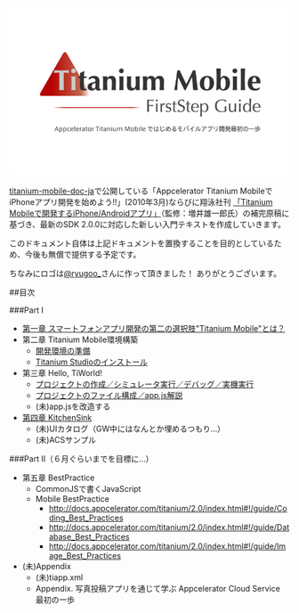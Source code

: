 <img src="https://github.com/donayama/TiNote/raw/master/FirstStepGuide/cover.png" />

[titanium-mobile-doc-ja](http://code.google.com/p/titanium-mobile-doc-ja/)で公開している「Appcelerator Titanium MobileでiPhoneアプリ開発を始めよう!!」(2010年3月)ならびに翔泳社刊 [「Titanium Mobileで開発するiPhone/Androidアプリ」](http://amzn.to/jwSK4K )（監修：増井雄一郎氏）の補完原稿に基づき、最新のSDK 2.0.0に対応した新しい入門テキストを作成していきます。

このドキュメント自体は上記ドキュメントを置換することを目的としているため、今後も無償で提供する予定です。

ちなみにロゴは[@ryugoo_](http://twitter.com/ryugoo_)さんに作って頂きました！ ありがとうございます。


##目次

###Part I

- [第一章 スマートフォンアプリ開発の第二の選択肢"Titanium Mobile"とは？](section01.md)
- 第二章 Titanium Mobile環境構築
    - [開発環境の準備](section02_1.md)
    - [Titanium Studioのインストール](section02_2.md)
- 第三章 Hello, TiWorld!
    - [プロジェクトの作成／シミュレータ実行／デバッグ／実機実行](section03_1.md)
    - [プロジェクトのファイル構成／app.js解説](section03_2.md)
    - (未)app.jsを改造する
- [第四章 KitchenSink](section04.md)
    - (未)UIカタログ（GW中にはなんとか埋めるつもり…）
    - (未)ACSサンプル


###Part II（６月ぐらいまでを目標に…）


- 第五章 BestPractice
    - CommonJSで書くJavaScript
    - Mobile BestPractice
        - http://docs.appcelerator.com/titanium/2.0/index.html#!/guide/Coding_Best_Practices
        - http://docs.appcelerator.com/titanium/2.0/index.html#!/guide/Database_Best_Practices
        - http://docs.appcelerator.com/titanium/2.0/index.html#!/guide/Image_Best_Practices
- (未)Appendix
    - (未)tiapp.xml
    - Appendix. 写真投稿アプリを通じて学ぶ Appcelerator Cloud Service 最初の一歩


